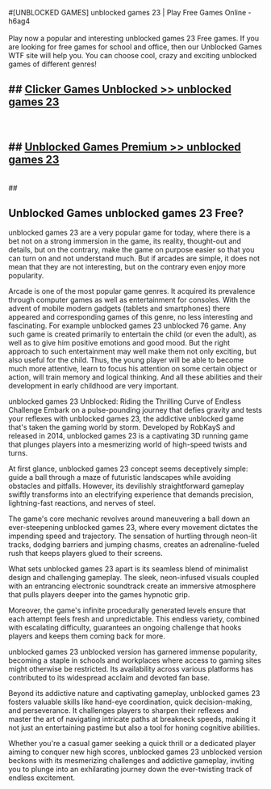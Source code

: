 #[UNBLOCKED GAMES] unblocked games 23 | Play Free Games Online - h6ag4 <br>
<br>
Play now a popular and interesting unblocked games 23 Free games. If you are looking for free games for school and office, then our Unblocked Games WTF site will help you. You can choose cool, crazy and exciting unblocked games of different genres!


## ##  [Clicker Games Unblocked >> unblocked games 23](http://freeplayer.one?title=unblocked_games_23&ref=22)
  <br>

##  ## [Unblocked Games Premium >> unblocked games 23](http://freeplayer.one?title=unblocked_games_23&ref=22)
  <br>
  ##



## Unblocked Games unblocked games 23 Free?

unblocked games 23 are a very popular game for today, where there is a bet not on a strong immersion in the game, its reality, thought-out and details, but on the contrary, make the game on purpose easier so that you can turn on and not understand much. But if arcades are simple, it does not mean that they are not interesting, but on the contrary even enjoy more popularity.

Arcade is one of the most popular game genres. It acquired its prevalence through computer games as well as entertainment for consoles. With the advent of mobile modern gadgets (tablets and smartphones) there appeared and corresponding games of this genre, no less interesting and fascinating. For example unblocked games 23 unblocked 76 game. Any such game is created primarily to entertain the child (or even the adult), as well as to give him positive emotions and good mood. But the right approach to such entertainment may well make them not only exciting, but also useful for the child. Thus, the young player will be able to become much more attentive, learn to focus his attention on some certain object or action, will train memory and logical thinking. And all these abilities and their development in early childhood are very important.

unblocked games 23 Unblocked: Riding the Thrilling Curve of Endless Challenge
Embark on a pulse-pounding journey that defies gravity and tests your reflexes with unblocked games 23, the addictive unblocked game that's taken the gaming world by storm. Developed by RobKayS and released in 2014, unblocked games 23 is a captivating 3D running game that plunges players into a mesmerizing world of high-speed twists and turns.

At first glance, unblocked games 23 concept seems deceptively simple: guide a ball through a maze of futuristic landscapes while avoiding obstacles and pitfalls. However, its devilishly straightforward gameplay swiftly transforms into an electrifying experience that demands precision, lightning-fast reactions, and nerves of steel.

The game's core mechanic revolves around maneuvering a ball down an ever-steepening unblocked games 23, where every movement dictates the impending speed and trajectory. The sensation of hurtling through neon-lit tracks, dodging barriers and jumping chasms, creates an adrenaline-fueled rush that keeps players glued to their screens.

What sets unblocked games 23 apart is its seamless blend of minimalist design and challenging gameplay. The sleek, neon-infused visuals coupled with an entrancing electronic soundtrack create an immersive atmosphere that pulls players deeper into the games hypnotic grip.

Moreover, the game's infinite procedurally generated levels ensure that each attempt feels fresh and unpredictable. This endless variety, combined with escalating difficulty, guarantees an ongoing challenge that hooks players and keeps them coming back for more.

unblocked games 23 unblocked version has garnered immense popularity, becoming a staple in schools and workplaces where access to gaming sites might otherwise be restricted. Its availability across various platforms has contributed to its widespread acclaim and devoted fan base.

Beyond its addictive nature and captivating gameplay, unblocked games 23 fosters valuable skills like hand-eye coordination, quick decision-making, and perseverance. It challenges players to sharpen their reflexes and master the art of navigating intricate paths at breakneck speeds, making it not just an entertaining pastime but also a tool for honing cognitive abilities.

Whether you're a casual gamer seeking a quick thrill or a dedicated player aiming to conquer new high scores, unblocked games 23 unblocked version beckons with its mesmerizing challenges and addictive gameplay, inviting you to plunge into an exhilarating journey down the ever-twisting track of endless excitement.